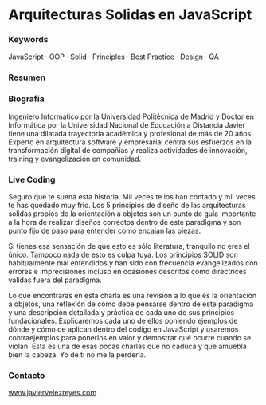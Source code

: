 # Arquitecturas Solidas en JavaScript

### Keywords

JavaScript · OOP · Solid · Principles · Best Practice · Design · QA

### Resumen

### Biografía

Ingeniero Informático por la Universidad Politécnica de Madrid y Doctor en Informática por la Universidad Nacional de Educación a Distancia Javier tiene una dilatada trayectoria académica y profesional de más de 20 años. Experto en arquitectura software y empresarial centra sus esfuerzos en la transformación digital de compañías y realiza actividades de innovación, training y evangelización en comunidad.

### Live Coding

Seguro que te suena esta historia. Mil veces te los han contado y mil veces te has quedado muy frio. Los 5 principios de diseño de las arquitecturas solidas propios de la orientación a objetos son un punto de guía importante a la hora de realizar diseños correctos dentro de este paradigma y son punto fijo de paso para entender como encajan las piezas.

Si tienes esa sensación de que esto es sólo literatura, tranquilo no eres el único. Tampoco nada de esto es culpa tuya. Los principios SOLID son habitualmente mal entendidos y han sido con frecuencia evangelizados con errores e imprecisiones incluso en ocasiones descritos como directrices validas fuera del paradigma.

Lo que encontraras en esta charla es una revisión a lo que és la orientación a objetos, una reflexión de cómo debe pensarse dentro de este paradigma y una descripción detallada y práctica de cada uno de sus principios fundacionales. Explicaremos cada uno de ellos poniendo ejemplos de dónde y cómo de aplican dentro del código en JavaScript y usaremos contraejemplos para ponerlos en valor y demostrar qué ocurre cuando se violan. Esta es una de esas pocas charlas que no caduca y que amuebla bien la cabeza. Yo de tí no me la perdería.

### Contacto

www.javiervelezreyes.com